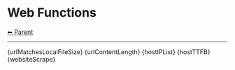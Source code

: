# Web Functions

<!-- TEMPLATE header 2 -->
[⬅ Parent ](../index.md)
<hr />

{urlMatchesLocalFileSize}
{urlContentLength}
{hostIPList}
{hostTTFB}
{websiteScrape}
